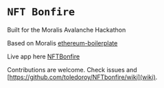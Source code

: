 # `NFT Bonfire`


Built for the Moralis Avalanche Hackathon

Based on Moralis [ethereum-boilerplate](https://ethereum-boilerplate.github.io/ethereum-boilerplate)

Live app here [NFTBonfire](https://nftbonfire.space/)

Contributions are welcome. Check issues and [https://github.com/toledoroy/NFTbonfire/wiki](wiki).

